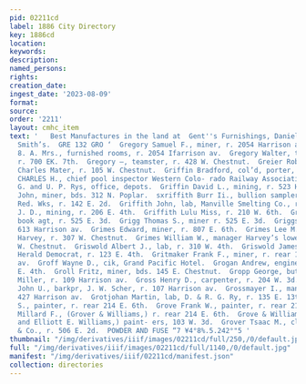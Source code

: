 ```yaml
---
pid: 02211cd
label: 1886 City Directory
key: 1886cd
location: 
keywords: 
description: 
named_persons: 
rights: 
creation_date: 
ingest_date: '2023-08-09'
format: 
source: 
order: '2211'
layout: cmhc_item
text: '   Best Manufactures in the land at  Gent''s Furnishings, Daniels, Fisher &
  Smith’s.  GRE 132 GRO ‘  Gregory Samuel F., miner, r. 2054 Harrison av.  Gregory
  8. A. Mrs., furnished rooms, r. 2054 Ifarrison av.  Gregory Walter, tel. operator,
  r. 700 EK. 7th.  Gregory —, teamster, r. 428 W. Chestnut.  Greier Robert J., bkkpr,
  Charles Mater, r. 105 W. Chestnut.  Griffin Bradford, col’d, porter, r. 116 E. 3d.  GRIFFIN
  CHARLES H., chief pool inspector Western Colo- rado Railway Association, D. & KR.
  G. and U. P. Rys, office, depots.  Griffin David L., mining, r. 523 Harrison av.  Griffin
  John, miner, bds. 312 N. Poplar.  sxriffith Burr Ii., bullion sampler, Harrison
  Red. Wks, r. 142 E. 2d.  Griffith John, lab, Manville Smelting Co., r. 417 W. 4th.  Griffith
  J. D., mining, r. 206 E. 4th.  Griffith Lulu Miss, r. 210 W. 6th.  Grigg Thomas,
  book agt, r. 525 E. 3d.  Grigg Thomas S., miner r. 525 E. 3d.  Griggs Perry, furniture,
  613 Harrison av.  Grimes Edward, miner, r. 807 E. 6th.  Grimes Lee M., clk, John
  Harvey, r. 307 W. Chestnut.  Grimes William W., manager Harvey’s lower store, 307
  W. Chestnut.  Griswold Albert J., lab, r. 310 W. 4th.  Griswold James E., pressman,
  Herald Democrat, r. 123 E. 4th.  Gritmaker Frank F., miner, r. rear 148 S. Toledo
  av.  Groff Wayne D., cik, Grand Pacific Hotel.  Grogan Andrew, engineer, r. 410
  E. 4th.  Groll Fritz, miner, bds. 145 E. Chestnut.  Gropp George, butcher, J. H.
  Miller, r. 109 Harrison av.  Gross Henry D., carpenter, r. 204 W. 3d.  Grossenbach
  John U., barkpr, J. W. Scher, r. 107 Harrison av.  Grossmayer I., manager, M. Londoner,
  427 Harrison av.  Grotjohan Martin, lab, D. & R. G. Ry, r. 135 E. 13th.  Grove Augustus
  S., painter, r. rear 214 E. 6th.  Grove Frank W., painter, r. rear 214 E. 6th.  Grove
  Millard F., (Grover & Williams,) r. rear 214 E. 6th.  Grove & Williams, (M. F. Grove
  and Elliott E. Williams,) paint- ers, 103 W. 3d.  Grover Tsaac M., clk, M. Londoner
  & Co., r. 506 E. 2d.  POWDER AND FUSE “7 ¥4°8%.5.242°"5 '
thumbnail: "/img/derivatives/iiif/images/02211cd/full/250,/0/default.jpg"
full: "/img/derivatives/iiif/images/02211cd/full/1140,/0/default.jpg"
manifest: "/img/derivatives/iiif/02211cd/manifest.json"
collection: directories
---
```

